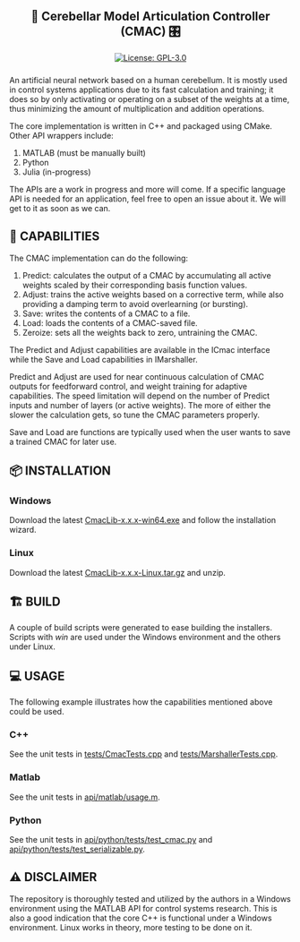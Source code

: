 <h2 align="center">
🧠
Cerebellar Model Articulation Controller (CMAC)
🎛️
</h2>

<a href="./LICENSE"
    style="display: block; text-align: center;">
    <img src="https://img.shields.io/badge/License-GPL--3.0-blue.svg" alt="License: GPL-3.0">
</a>

###
An artificial neural network based on a human cerebellum. It is mostly used in control systems applications due to its fast calculation and training; it does so by only activating or operating on a subset of the weights at a time, thus minimizing the amount of multiplication and addition operations. 

The core implementation is written in C++ and packaged using CMake. Other API wrappers include:
1. MATLAB (must be manually built)
2. Python
3. Julia (in-progress)

The APIs are a work in progress and more will come. If a specific language API is needed for an application, feel free to open an issue about it. We will get to it as soon as we can. 

## 🌟 CAPABILITIES
The CMAC implementation can do the following:
1. Predict: calculates the output of a CMAC by accumulating all active weights scaled by their corresponding basis function values.
2. Adjust: trains the active weights based on a corrective term, while also providing a damping term to avoid overlearning (or bursting). 
3. Save: writes the contents of a CMAC to a file.
4. Load: loads the contents of a CMAC-saved file.
5. Zeroize: sets all the weights back to zero, untraining the CMAC.

The Predict and Adjust capabilities are available in the ICmac interface while the Save and Load capabilities in IMarshaller. 

Predict and Adjust are used for near continuous calculation of CMAC outputs for feedforward control, and weight training for adaptive capabilities. The speed limitation will depend on the number of Predict inputs and number of layers (or active weights). The more of either the slower the calculation gets, so tune the CMAC parameters properly. 

Save and Load are functions are typically used when the user wants to save a trained CMAC for later use. 

## 📦 INSTALLATION
### Windows
Download the latest [CmacLib-x.x.x-win64.exe](https://github.com/samlero/Cmac/releases) and follow the installation wizard.

### Linux
Download the latest [CmacLib-x.x.x-Linux.tar.gz](https://github.com/samlero/Cmac/releases) and unzip.

## 🏗️ BUILD
A couple of build scripts were generated to ease building the installers. Scripts with *_win_* are used under the Windows environment and the others under Linux. 

## 💻 USAGE
The following example illustrates how the capabilities mentioned above could be used. 
### C++
See the unit tests in [tests/CmacTests.cpp](tests/CmacTests.cpp) and [tests/MarshallerTests.cpp](tests/MarshallerTests.cpp). 
### Matlab
See the unit tests in [api/matlab/usage.m](api/matlab/usage.m).
### Python
See the unit tests in [api/python/tests/test_cmac.py](api/python/tests/test_cmac.py) and [api/python/tests/test_serializable.py](api/python/tests/test_serializable.py).

## ⚠️ DISCLAIMER
The repository is thoroughly tested and utilized by the authors in a Windows environment using the MATLAB API for control systems research.
This is also a good indication that the core C++ is functional under a Windows environment. 
Linux works in theory, more testing to be done on it.